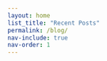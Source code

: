 ```yaml
---
layout: home
list_title: "Recent Posts"
permalink: /blog/
nav-include: true
nav-order: 1
---
```

<style>
    #Blog-nav-item { 
        font-weight: bold;
    }
</style>
